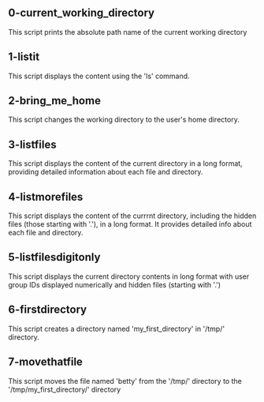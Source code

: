 ## 0-current_working_directory

This script prints the absolute path name of the current working directory

## 1-listit
This script displays the content using the 'ls' command.

## 2-bring_me_home
This script changes the working directory to the user's home directory.

## 3-listfiles
This script displays the content of the current directory in a long format, providing detailed information about each file and directory.

## 4-listmorefiles
This script displays the content of the currrnt directory, including the hidden files (those starting with '.'), in a long format.
It provides detailed info about each file and directory.

## 5-listfilesdigitonly
This script displays the current directory contents in long format with user group IDs displayed numerically and hidden files (starting with '.')

## 6-firstdirectory
This script creates a directory named 'my_first_directory' in '/tmp/' directory.

## 7-movethatfile
This script moves the file named 'betty' from the '/tmp/' directory to the '/tmp/my_first_directory/' directory
